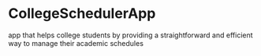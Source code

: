 # CollegeSchedulerApp
app that helps college students by providing a straightforward and efficient way to manage their academic schedules
